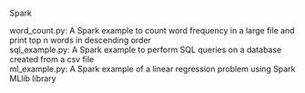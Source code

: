 Spark  
  
word_count.py: A Spark example to count word frequency in a large file and print top n words in descending order  
sql_example.py: A Spark example to perform SQL queries on a database created from a csv file  
ml_example.py: A Spark example of a linear regression problem using Spark MLlib library  
